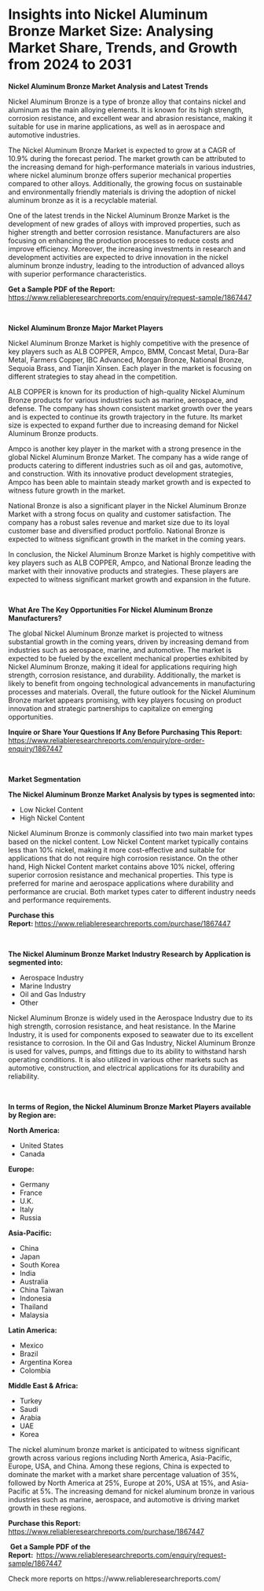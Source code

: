 <p><h1>Insights into Nickel Aluminum Bronze Market Size: Analysing Market Share, Trends, and Growth from 2024 to 2031</h1></p><p><strong>Nickel Aluminum Bronze Market Analysis and Latest Trends</strong></p>
<p><p>Nickel Aluminum Bronze is a type of bronze alloy that contains nickel and aluminum as the main alloying elements. It is known for its high strength, corrosion resistance, and excellent wear and abrasion resistance, making it suitable for use in marine applications, as well as in aerospace and automotive industries.</p><p>The Nickel Aluminum Bronze Market is expected to grow at a CAGR of 10.9% during the forecast period. The market growth can be attributed to the increasing demand for high-performance materials in various industries, where nickel aluminum bronze offers superior mechanical properties compared to other alloys. Additionally, the growing focus on sustainable and environmentally friendly materials is driving the adoption of nickel aluminum bronze as it is a recyclable material.</p><p>One of the latest trends in the Nickel Aluminum Bronze Market is the development of new grades of alloys with improved properties, such as higher strength and better corrosion resistance. Manufacturers are also focusing on enhancing the production processes to reduce costs and improve efficiency. Moreover, the increasing investments in research and development activities are expected to drive innovation in the nickel aluminum bronze industry, leading to the introduction of advanced alloys with superior performance characteristics.</p></p>
<p><strong>Get a Sample PDF of the Report:&nbsp;</strong> <a href="https://www.reliableresearchreports.com/enquiry/request-sample/1867447">https://www.reliableresearchreports.com/enquiry/request-sample/1867447</a></p>
<p>&nbsp;</p>
<p><strong>Nickel Aluminum Bronze Major Market Players</strong></p>
<p><p>Nickel Aluminum Bronze Market is highly competitive with the presence of key players such as ALB COPPER, Ampco, BMM, Concast Metal, Dura-Bar Metal, Farmers Copper, IBC Advanced, Morgan Bronze, National Bronze, Sequoia Brass, and Tianjin Xinsen. Each player in the market is focusing on different strategies to stay ahead in the competition. </p><p>ALB COPPER is known for its production of high-quality Nickel Aluminum Bronze products for various industries such as marine, aerospace, and defense. The company has shown consistent market growth over the years and is expected to continue its growth trajectory in the future. Its market size is expected to expand further due to increasing demand for Nickel Aluminum Bronze products.</p><p>Ampco is another key player in the market with a strong presence in the global Nickel Aluminum Bronze Market. The company has a wide range of products catering to different industries such as oil and gas, automotive, and construction. With its innovative product development strategies, Ampco has been able to maintain steady market growth and is expected to witness future growth in the market.</p><p>National Bronze is also a significant player in the Nickel Aluminum Bronze Market with a strong focus on quality and customer satisfaction. The company has a robust sales revenue and market size due to its loyal customer base and diversified product portfolio. National Bronze is expected to witness significant growth in the market in the coming years.</p><p>In conclusion, the Nickel Aluminum Bronze Market is highly competitive with key players such as ALB COPPER, Ampco, and National Bronze leading the market with their innovative products and strategies. These players are expected to witness significant market growth and expansion in the future.</p></p>
<p>&nbsp;</p>
<p><strong>What Are The Key Opportunities For Nickel Aluminum Bronze Manufacturers?</strong></p>
<p><p>The global Nickel Aluminum Bronze market is projected to witness substantial growth in the coming years, driven by increasing demand from industries such as aerospace, marine, and automotive. The market is expected to be fueled by the excellent mechanical properties exhibited by Nickel Aluminum Bronze, making it ideal for applications requiring high strength, corrosion resistance, and durability. Additionally, the market is likely to benefit from ongoing technological advancements in manufacturing processes and materials. Overall, the future outlook for the Nickel Aluminum Bronze market appears promising, with key players focusing on product innovation and strategic partnerships to capitalize on emerging opportunities.</p></p>
<p><strong>Inquire or Share Your Questions If Any Before Purchasing This Report:</strong> <a href="https://www.reliableresearchreports.com/enquiry/pre-order-enquiry/1867447">https://www.reliableresearchreports.com/enquiry/pre-order-enquiry/1867447</a></p>
<p>&nbsp;</p>
<p><strong>Market Segmentation</strong></p>
<p><strong>The Nickel Aluminum Bronze Market Analysis by types is segmented into:</strong></p>
<p><ul><li>Low Nickel Content</li><li>High Nickel Content</li></ul></p>
<p><p>Nickel Aluminum Bronze is commonly classified into two main market types based on the nickel content. Low Nickel Content market typically contains less than 10% nickel, making it more cost-effective and suitable for applications that do not require high corrosion resistance. On the other hand, High Nickel Content market contains above 10% nickel, offering superior corrosion resistance and mechanical properties. This type is preferred for marine and aerospace applications where durability and performance are crucial. Both market types cater to different industry needs and performance requirements.</p></p>
<p><strong>Purchase this Report:&nbsp;</strong><a href="https://www.reliableresearchreports.com/purchase/1867447">https://www.reliableresearchreports.com/purchase/1867447</a></p>
<p>&nbsp;</p>
<p><strong>The Nickel Aluminum Bronze Market Industry Research by Application is segmented into:</strong></p>
<p><ul><li>Aerospace Industry</li><li>Marine Industry</li><li>Oil and Gas Industry</li><li>Other</li></ul></p>
<p><p>Nickel Aluminum Bronze is widely used in the Aerospace Industry due to its high strength, corrosion resistance, and heat resistance. In the Marine Industry, it is used for components exposed to seawater due to its excellent resistance to corrosion. In the Oil and Gas Industry, Nickel Aluminum Bronze is used for valves, pumps, and fittings due to its ability to withstand harsh operating conditions. It is also utilized in various other markets such as automotive, construction, and electrical applications for its durability and reliability.</p></p>
<p>&nbsp;</p>
<p><strong>In terms of Region, the Nickel Aluminum Bronze Market Players available by Region are:</strong></p>
<p>
    <p> <strong> North America: </strong>
        <ul>
            <li>United States</li>
            <li>Canada</li>
        </ul>
        </p> 
    <p> <strong> Europe: </strong>
        <ul>
            <li>Germany</li>
            <li>France</li>
            <li>U.K.</li>
            <li>Italy</li>
            <li>Russia</li>
        </ul>
        </p> 
    <p> <strong> Asia-Pacific: </strong>
        <ul>
            <li>China</li>
            <li>Japan</li>
            <li>South Korea</li>
            <li>India</li>
            <li>Australia</li>
            <li>China Taiwan</li>
            <li>Indonesia</li>
            <li>Thailand</li>
            <li>Malaysia</li>
        </ul>
        </p> 
    <p> <strong> Latin America: </strong>
        <ul>
            <li>Mexico</li>
            <li>Brazil</li>
            <li>Argentina Korea</li>
            <li>Colombia</li>
        </ul>
        </p> 
    <p> <strong> Middle East & Africa: </strong>
        <ul>
            <li>Turkey</li>
            <li>Saudi</li>
            <li>Arabia</li>
            <li>UAE</li>
            <li>Korea</li>
        </ul>
    </p>
    </p>
<p><p>The nickel aluminum bronze market is anticipated to witness significant growth across various regions including North America, Asia-Pacific, Europe, USA, and China. Among these regions, China is expected to dominate the market with a market share percentage valuation of 35%, followed by North America at 25%, Europe at 20%, USA at 15%, and Asia-Pacific at 5%. The increasing demand for nickel aluminum bronze in various industries such as marine, aerospace, and automotive is driving market growth in these regions.</p></p>
<p><strong>Purchase this Report: </strong><a href="https://www.reliableresearchreports.com/purchase/1867447">https://www.reliableresearchreports.com/purchase/1867447</a></p>
<p>&nbsp;<strong>Get a Sample PDF of the Report:&nbsp;&nbsp;</strong><a href="https://www.reliableresearchreports.com/enquiry/request-sample/1867447">https://www.reliableresearchreports.com/enquiry/request-sample/1867447</a></p>
<p><strong></strong></p>
<p>Check more reports on https://www.reliableresearchreports.com/</p>